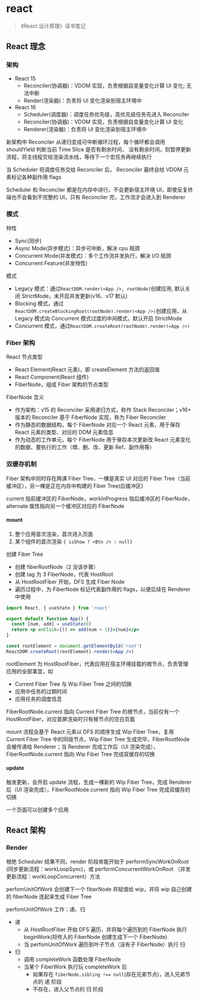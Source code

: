 # react

> 《React 设计原理》读书笔记

## React 理念

### 架构

- React 15
  - Reconciler(协调器)：VDOM 实现，负责根据自变量变化计算 UI 变化; 无法中断
  - Render(渲染器)：负责将 UI 变化渲染到宿主环境中
- React 16
  - Scheduler(调度器)：调度任务优先级，高优先级任务先进入 Reconciler
  - Reconciler(协调器)：VDOM 实现，负责根据自变量变化计算 UI 变化
  - Renderer(渲染器)：负责将 UI 变化渲染到宿主环境中

新架构中 Reconciler 从递归变成可中断循环过程，每个循环都会调用 shouldYield 判断当前 Time Slice 是否有剩余时间， 没有剩余时间，则暂停更新流程，将主线程交给渲染流水线，等待下一个宏任务再继续执行

当 Scheduler 将调度任务交给 Reconciler 后， Reconciler 最终会给 VDOM 元素标记各种副作用 flags

Scheduler 和 Reconciler 都是在内存中进行，不会更新宿主环境 UI，即使反复终端也不会看到不完整的 UI，只有 Reconciler 完，工作流才会进入到 Renderer

### 模式

特性

- Sync(同步)
- Async Mode(异步模式)：异步可中断，解决 cpu 瓶颈
- Concurrent Mode(并发模式)：多个工作流并发执行，解决 I/O 瓶颈
- Concurrent Feature(并发特性)

模式

- Legacy 模式：通过`ReactDOM.render(<App />, rootNode)`创建应用, 默认关闭 StrictMode，未开启并发更新(v16、v17 默认)
- Blocking 模式，通过`ReactDOM.createBlockingRoot(rootNode).render(<App />)`创建应用，从 Legacy 模式向 Concurrent 模式过度的中间模式，默认开启 StrictMode
- Concurrent 模式，通过`ReactDOM.createRoot(rootNode).render(<App />)`

### Fiber 架构

React 节点类型

- React Element(React 元素)，即 createElement 方法的返回值
- React Component(React 组件)
- FiberNode，组成 Fiber 架构的节点类型

FiberNode 含义

- 作为架构：v15 的 Reconciler 采用递归方式，称作 Stack Reconciler；v16+ 版本的 Reconciler 基于 FiberNode 实现，称为 Fiber Reconciler
- 作为静态的数据结构，每个 FiberNode 对应一个 React 元素，用于保存 React 元素的类型、对应的 DOM 元素信息
- 作为动态的工作单元，每个 FiberNode 用于保存本次更新改 React 元素变化的数据、要执行的工作（增、删、改、更新 Ref、副作用等）

### 双缓存机制

Fiber 架构中同时存在两课 Fiber Tree，一棵是真实 UI 对应的 Fiber Tree（当前缓冲区），另一棵是正在内存中构建的 Fiber Tree(后缓冲区)

current 指前缓冲区的 FiberNode，workInProgress 指后缓冲区的 FiberNode，alternate 属性指向另一个缓冲区对应的 FiberNode

#### mount

1. 整个应用首次渲染，首次进入页面
2. 某个组件的首次渲染 `{ isShow ? <Btn /> : null}`

创建 Fiber Tree

- 创建 fiberRootNode（2 没该步骤）
- 创建 tag 为 3 FiberNode，代表 HostRoot
- 从 HostRootFiber 开始，DFS 生成 Fiber Node
- 遍历过程中，为 FiberNode 标记代表副作用的 flags，以便后续在 Renderer 中使用

```jsx
import React, { useState } from 'react'

export default function App() {
  const [num, add] = useState(0)
  return <p onClick={() => add(num + 1)}>{num}</p>
}

const rootElement = document.getElementById('root')
ReactDOM.createRoot(rootElement).render(<App />)
```

rootElement 为 HostRootFiber，代表应用在宿主环境挂载的根节点，负责管理应用的全部事宜，如

- Current Fiber Tree 与 Wip Fiber Tree 之间的切换
- 应用中任务的过期时间
- 应用任务的调度信息

FiberRootNode.current 指向 Current Fiber Tree 的根节点，当前仅有一个 HostRootFiber，对应首屏渲染时只有根节点的空白页面

mount 流程会基于 React 元素以 DFS 的顺序生成 Wip Fiber Tree，复用 Current Fiber Tree 中的同级节点，Wip Fiber Tree 生成完毕，FiberRootNode 会被传递给 Renderer；当 Renderer 完成工作后（UI 渲染完成），FiberRootNode.current 指向 Wip Fiber Tree 完成双缓存的切换

#### update

触发更新，会开启 update 流程，生成一棵新的 Wip Fiber Tree，完成 Renderer 后（UI 渲染完成），FiberRootNode.current 指向 Wip Fiber Tree 完成双缓存的切换

一个页面可以创建多个应用

## React 架构

### Render

根绝 Scheduler 结果不同，render 阶段肯能开始于 performSyncWorkOnRoot (同步更新流程：workLoopSync)，或 performConcurrentWorkOnRoot （并发更新流程：workLoopConcurrent）方法

perfomUnitOfWork 会创建下一个 fiberNode 并赋值给 wip，并将 wip 自己创建的 fiberNode 连起来生成 Fiber Tree

perfomUnitOfWork 工作：递、归

- 递
  - 从 HostRootFiber 开始 DFS 遍历，并将每个遍历到的 FiberNode 执行 beginWork(将传入的 FiberNode 创建生成下一个 FiberNode)
  - 当 perfomUnitOfWork 遍历到叶子节点（没有子 FiberNode）执行 归
- 归
  - 调用 completeWork 函数处理 FiberNode
  - 当某个 FiberWork 执行玩 completeWork 后
    - 如果存在 `fiberNode.sibling !== null`(存在兄弟节点)，进入兄弟节点的 递 阶段
    - 不存在，进入父节点的 归 阶段
